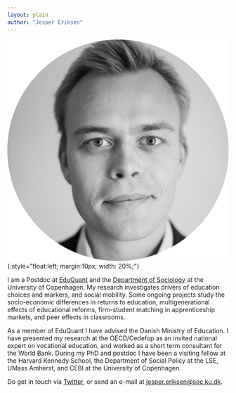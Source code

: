 ```yaml
---
layout: plain
author: "Jesper Eriksen"
---
```


![Jesper Eriksen](avatar_round-modified.png){:style="float:left; margin:10px; width: 20%;"}

I am a Postdoc at [EduQuant](https://www.economics.ku.dk/research/externally-funded-research_new/uddankvant/) and the [Department of Sociology](https://www.sociology.ku.dk/) at the University of Copenhagen.  My research investigates drivers of education choices and markers, and social mobility. Some ongoing projects study the socio-economic differences in returns to education, multigenerational effects of educational reforms, firm-student matching in apprenticeship markets, and peer effects in classrooms. 

As a member of EduQuant I have advised the Danish Ministry of Education. I have presented my research at the OECD/Cedefop as an invited national expert on vocational education, and worked as a short term consultant for the World Bank. During my PhD and postdoc I have been a visiting fellow at the Harvard Kennedy School, the Department of Social Policy at the LSE, UMass Amherst, and CEBI at the University of Copenhagen.

Do get in touch via [Twitter](https://twitter.com/eriksenjesper), or send an e-mail at [jesper.eriksen@soc.ku.dk](mailto:jesper.eriksen@soc.ku.dk). 
